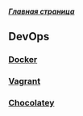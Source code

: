 ##### [Главная страница](../index.md)
## DevOps
### [Docker](./docker.md)
### [Vagrant](./vagrant.md)
### [Chocolatey](./chocolatey.md)
